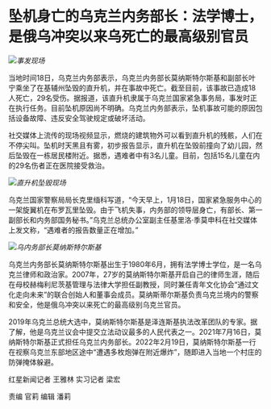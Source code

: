 # 坠机身亡的乌克兰内务部长：法学博士，是俄乌冲突以来乌死亡的最高级别官员

![](https://inews.gtimg.com/newsapp_bt/0/15617150590/1000)_事发现场_

当地时间18日，乌克兰内务部表示，乌克兰内务部长莫纳斯特尔斯基和副部长叶宁乘坐了在基辅州坠毁的直升机，并在事故中死亡。截至目前，该事故已造成18人死亡，29名受伤。据报道，该直升机隶属于乌克兰国家紧急事务局，事发时正在执行任务。目前坠机原因尚不明确。乌克兰内务部表示，坠机事故可能的原因包括设备故障、违反安全驾驶规定或破坏活动。

社交媒体上流传的现场视频显示，燃烧的建筑物外可以看到直升机的残骸，人们在不停尖叫。坠机时天黑且有雾，初步报告显示，直升机在坠毁前撞向了幼儿园，然后坠毁在一栋居民楼附近。据悉，遇难者中有3名儿童。目前，包括15名儿童在内的29名伤者正在医院接受救治。

![](https://inews.gtimg.com/newsapp_bt/0/15617150596/1000)_直升机坠毁现场_

乌克兰国家警察局局长克里缅科写道，“今天早上，1月18日，国家紧急服务中心的一架旋翼机在布罗瓦里坠毁。由于飞机失事，内务部的领导层身亡，有部长、第一副部长和内务部国务秘书。”乌克兰总统办公室副主任基里洛·季莫申科在社交媒体上发文称，“遇难者的报告数量正在增加。”

![](https://inews.gtimg.com/newsapp_bt/0/15617150623/1000)_乌内务部长莫纳斯特尔斯基_

乌克兰内务部长莫纳斯特尔斯基出生于1980年6月，拥有法学博士学位，是一名乌克兰律师和政治家。2007年，27岁的莫纳斯特尔斯基开启自己的律师生涯，随后在母校赫梅利尼茨基管理与法律大学担任副教授，同时兼任青年文化协会“通过文化走向未来”的联合创始人和董事会成员。莫纳斯蒂尔斯基负责乌克兰境内的警察和安全，他是俄乌冲突以来死亡的最高级别乌克兰官员。

2019年乌克兰总统大选中，莫纳斯特尔斯基是泽连斯基执法改革团队的专家。据了解，他是乌克兰议会中提交立法动议最多的人民代表之一。2021年7月16日，莫纳斯特尔斯基正式担任乌克兰内务部长。2022年2月19日，莫纳斯特尔斯基一行在视察乌克兰东部地区途中“遭遇多枚炮弹在附近爆炸”，随即进入当地一个村庄的防弹掩体躲避。

红星新闻记者 王雅林 实习记者 梁宏

责编 官莉 编辑 潘莉

